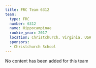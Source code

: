 ```yaml
---
title: FRC Team 6312
team:
  type: FRC
  number: 6312
  name: Hippocampinae
  rookie_year: 2017
  location: Christchurch, Virginia, USA
  sponsors:
  - Christchurch School
---
```


No content has been added for this team